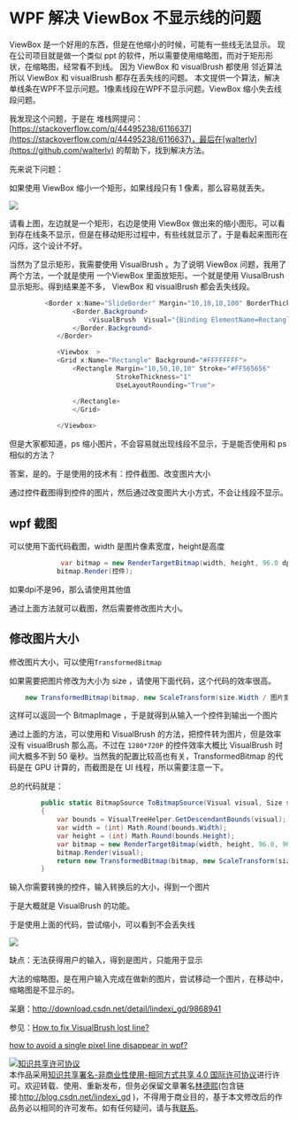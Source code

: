 
# WPF 解决 ViewBox  不显示线的问题

ViewBox 是一个好用的东西，但是在他缩小的时候，可能有一些线无法显示。
现在公司项目就是做一个类似 ppt 的软件，所以需要使用缩略图，而对于矩形形状，在缩略图，经常看不到线。
因为 ViewBox 和 visualBrush 都使用 邻近算法 所以  ViewBox 和 visualBrush  都存在丢失线的问题。
本文提供一个算法，解决 单线条在WPF不显示问题。1像素线段在WPF不显示问题。ViewBox 缩小失去线段问题。

<!--more-->


<!-- CreateTime:2018/11/21 9:37:53 -->

<!-- csdn -->
<div id="toc"></div>

我发现这个问题，于是在 堆栈网提问：[https://stackoverflow.com/q/44495238/6116637](https://stackoverflow.com/q/44495238/6116637)，最后在[walterlv](https://github.com/walterlv) 的帮助下，找到解决方法。

先来说下问题：

如果使用 ViewBox 缩小一个矩形，如果线段只有 1 像素，那么容易就丢失。

![](http://cdn.lindexi.site/34fdad35-5dfe-a75b-2b4b-8c5e313038e2%2F2017613101115.jpg)

请看上图，左边就是一个矩形，右边是使用 ViewBox 做出来的缩小图形。可以看到存在线条不显示，但是在移动矩形过程中，有些线就显示了，于是看起来图形在闪烁，这个设计不好。

当然为了显示矩形，我需要使用 VisualBrush 。为了说明 ViewBox 问题，我用了两个方法，一个就是使用 一个ViewBox 里面放矩形。一个就是使用 ViusalBrush 显示矩形。得到结果差不多， ViewBox 和 visualBrush 都会丢失线段。


```csharp
         <Border x:Name="SlideBorder" Margin="10,10,10,100" BorderThickness="1" BorderBrush="White">
                <Border.Background>
                    <VisualBrush  Visual="{Binding ElementName=Rectangle}" Stretch="Uniform"  />
                </Border.Background>
            </Border>
```


```csharp
            <Viewbox  >
            <Grid x:Name="Rectangle" Background="#FFFFFFFF">
                <Rectangle Margin="10,50,10,10" Stroke="#FF565656"
                           StrokeThickness="1"
                           UseLayoutRounding="True">

                </Rectangle>
                </Grid>
                
            </Viewbox>
```


但是大家都知道，ps 缩小图片，不会容易就出现线段不显示，于是能否使用和 ps 相似的方法？

答案，是的。于是使用的技术有：控件截图、改变图片大小

通过控件截图得到控件的图片，然后通过改变图片大小方式，不会让线段不显示。

## wpf 截图

可以使用下面代码截图，width 是图片像素宽度，height是高度


```csharp
             var bitmap = new RenderTargetBitmap(width, height, 96.0 dpi 就是96, 96.0, PixelFormats.Pbgra32);
            bitmap.Render(控件);
```

如果dpi不是96，那么请使用其他值


通过上面方法就可以截图，然后需要修改图片大小。

## 修改图片大小

修改图片大小，可以使用`TransformedBitmap`

如果需要把图片修改为大小为 size ，请使用下面代码，这个代码的效率很高。


```csharp
    new TransformedBitmap(bitmap, new ScaleTransform(size.Width / 图片宽度, size.Height / 图片高度))
```

这样可以返回一个 BitmapImage ，于是就得到从输入一个控件到输出一个图片

通过上面的方法，可以使用和 VisualBrush 的方法，把控件转为图片，但是效率没有 visualBrush 那么高。不过在 `1280*720P` 的控件效率大概比 VisualBrush 时间大概多不到 50 毫秒。当然我的配置比较高也有关，TransformedBitmap 的代码是在 GPU 计算的，而截图是在 UI 线程，所以需要注意一下。

总的代码就是：


```csharp
        public static BitmapSource ToBitmapSource(Visual visual, Size size)
        {
            var bounds = VisualTreeHelper.GetDescendantBounds(visual);
            var width = (int) Math.Round(bounds.Width);
            var height = (int) Math.Round(bounds.Height);
            var bitmap = new RenderTargetBitmap(width, height, 96.0, 96.0, PixelFormats.Pbgra32);
            bitmap.Render(visual);
            return new TransformedBitmap(bitmap, new ScaleTransform(size.Width / width, size.Height / height));
        }
```

输入你需要转换的控件，输入转换后的大小，得到一个图片

于是大概就是 VisualBrush 的功能。

于是使用上面的代码，尝试缩小，可以看到不会丢失线

![](http://cdn.lindexi.site/34fdad35-5dfe-a75b-2b4b-8c5e313038e2%2F20176131139.jpg)

缺点：无法获得用户的输入，得到是图片，只能用于显示

大法的缩略图，是在用户输入完成在做新的图片，尝试移动一个图片，在移动中，缩略图是不显示的。

呆磨：http://download.csdn.net/detail/lindexi_gd/9868941

参见：[How to fix VisualBrush lost line?](https://stackoverflow.com/q/44495238/6116637)

[how to avoid a single pixel line disappear in wpf?](https://stackoverflow.com/q/29552339/6116637)





<a rel="license" href="http://creativecommons.org/licenses/by-nc-sa/4.0/"><img alt="知识共享许可协议" style="border-width:0" src="https://licensebuttons.net/l/by-nc-sa/4.0/88x31.png" /></a><br />本作品采用<a rel="license" href="http://creativecommons.org/licenses/by-nc-sa/4.0/">知识共享署名-非商业性使用-相同方式共享 4.0 国际许可协议</a>进行许可。欢迎转载、使用、重新发布，但务必保留文章署名[林德熙](http://blog.csdn.net/lindexi_gd)(包含链接:http://blog.csdn.net/lindexi_gd )，不得用于商业目的，基于本文修改后的作品务必以相同的许可发布。如有任何疑问，请与我[联系](mailto:lindexi_gd@163.com)。